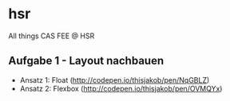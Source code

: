 # hsr
All things CAS FEE @ HSR

## Aufgabe 1 - Layout nachbauen
- Ansatz 1: Float (http://codepen.io/thisjakob/pen/NqGBLZ)
- Ansatz 2: Flexbox (http://codepen.io/thisjakob/pen/OVMQYx)